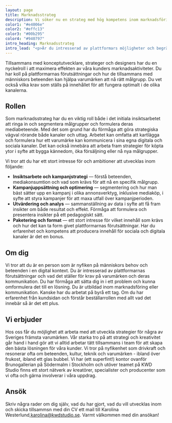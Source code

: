 ```yaml
---
layout: page
title: Marknadsstrateg 
description: Vi söker nu en strateg med hög kompetens inom marknadsföring och kommunikation och med kunskap om plattformars möjligheter och begränsningar och vad det ställer för krav på budskap och paketering.
color1: "#e4006e"
color2: "#effc13"
color3: "#00b295"
color4: "#940797"
intro_heading: Marknadsstrateg
intro_lead: "<p>Är du intresserad av plattformars möjligheter och begränsningar och vad det ställer för krav på utformning av budskap och paketering? Då kanske du är den vi söker. Vi behöver utöka teamet med ytterligare en strateg med bred kompetens inom marknadsföring och kommunikation och med särskilt intresse för kanaler och beteenden.</p>"
---
```

Tillsammans med konceptutvecklare, strateger och designers har du en nyckelroll i att maximera effekten av våra kunders marknadsaktiviteter. Du har koll på plattformarnas förutsättningar och hur de tillsammans med människors beteenden kan hjälpa varumärken att nå rätt målgrupp. Du vet också vilka krav som ställs på innehållet för att fungera optimalt i de olika kanalerna.

## Rollen

Som marknadsstrateg har du en viktig roll både i det initiala insiktsarbetet att ringa in och segmentera målgrupper och formulera deras mediabeteende. Med det som grund har du förmåga att göra strategiska vägval rörande både kanaler och uttag. Arbetet kan omfatta att kartlägga och formulera hur ett varumärke kan kommunicera i sina egna digitala och sociala kanaler. Det kan också innebära att arbeta fram strategier för köpta ytor i syfte att bygga kännedom, öka försäljning eller nå nya målgrupper.

Vi tror att du har ett stort intresse för och ambitioner att utvecklas inom följande:

- **Insiktsarbete och kampanjstrategi** — förstå beteenden, mediakonsumtion och vad som krävs för att nå en specifik målgrupp.
- **Kampanjuppsättning och optimering** — segmentering och hur man bäst sätter upp en kampanj i olika annonsverktyg, inklusive mediaköp, i syfte att styra kampanjer för att maxa utfall över kampanjperioden.
- **Utvärdering och analys** — sammanställning av data i syfte att få fram insikter om både resultat och effekt. Förmåga att formulera och presentera insikter på ett pedagogiskt sätt.
- **Paketering och format** — ett stort intresse för vilket innehåll som krävs och hur det kan ta form givet plattformarnas förutsättningar. Har du erfarenhet och kompetens att producera innehåll för sociala och digitala kanaler är det en bonus.

## Om dig

Vi tror att du är en person som är nyfiken på människors behov och beteenden i en digital kontext. Du är intresserad av plattformarnas förutsättningar och vad det ställer för krav på varumärken och deras kommunikation. Du har förmåga att sätta dig in i ett problem och kunna omformulera det till en lösning. Du är utbildad inom marknadsföring eller kommunikation. Kanske har du arbetat på byrå ett tag. Om du har erfarenhet från kundsidan och förstår beställarrollen med allt vad det innebär så är det ett plus.

## Vi erbjuder

Hos oss får du möjlighet att arbeta med att utveckla strategier för några av Sveriges främsta varumärken. Vår starka tro på att strategi och kreativitet går hand i hand gör att vi alltid arbetar tätt tillsammans i team för att skapa den bästa lösningen för våra kunder. Vi tror på nyfikenhet som drivkraft och resonerar ofta om beteenden, kultur, teknik och varumärken - ibland över frukost, ibland ett glas bubbel. Vi har (ett superfint!) kontor ovanför Brunogallerian på Södermalm i Stockholm och utöver teamet på KWD Studio finns ett stort nätverk av kreatörer, specialister och producenter som vi ofta och gärna involverar i våra uppdrag. 


## Ansök

Skriv några rader om dig själv, vad du har gjort, vad du vill utvecklas inom och skicka tillsammsn med din CV ett mail till Karolina Westerlund,[karolina@kwdstudio.se](mailto:karolina@kwdstudio.se). Varmt välkommen med din ansökan! 

